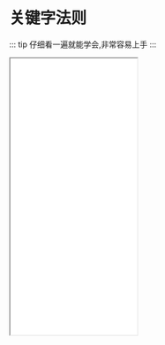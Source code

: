 # 关键字法则

::: tip
仔细看一遍就能学会,非常容易上手
:::

<iframe height=500 width=230 src="/vedios/keyword.mp4"></iframe>